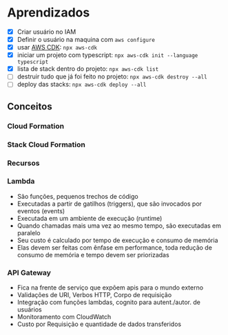 # Aprendizados

- [x] Criar usuário no IAM
- [x] Definir o usuário na maquina com `aws configure`
- [x] usar [AWS CDK](https://www.npmjs.com/package/aws-cdk): `npx aws-cdk`
- [x] iniciar um projeto com typescript: `npx aws-cdk init --language typescript`
- [x] lista de stack dentro do projeto: `npx aws-cdk list`
- [ ] destruir tudo que já foi feito no projeto: `npx aws-cdk destroy --all`
- [ ] deploy das stacks: `npx aws-cdk deploy --all`

## Conceitos

### Cloud Formation

### Stack Cloud Formation

### Recursos

### Lambda

- São funções, pequenos trechos de código
- Executadas a partir de gatilhos (triggers), que são invocados por eventos (events)
- Executada em um ambiente de execução (runtime)
- Quando chamadas mais uma vez ao mesmo tempo, são executadas em paralelo
- Seu custo é calculado por tempo de execução e consumo de memória
- Elas devem ser feitas com ênfase em performance, toda redução de consumo de memória e tempo devem ser priorizadas

### API Gateway

- Fica na frente de serviço que expõem apis para o mundo externo
- Validações de URI, Verbos HTTP, Corpo de requisição
- Integração com funções lambdas, cognito para autent./autor. de usuários
- Monitoramento com CloudWatch
- Custo por Requisição e quantidade de dados transferidos
